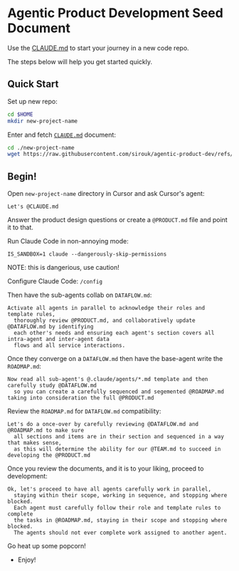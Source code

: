 # Agentic Product Development Seed Document

Use the [CLAUDE.md](/CLAUDE.md) to start your journey in a new code repo.

The steps below will help you get started quickly.


## Quick Start

Set up new repo:
```bash
cd $HOME
mkdir new-project-name
```

Enter and fetch [`CLAUDE.md`](/CLAUDE.md) document:
```bash
cd ./new-project-name
wget https://raw.githubusercontent.com/sirouk/agentic-product-dev/refs/heads/main/CLAUDE.md -O CLAUDE.md
```

## Begin!

Open `new-project-name` directory in Cursor and ask Cursor's agent:
```
Let's @CLAUDE.md
```
Answer the product design questions or create a `@PRODUCT.md` file and point it to that.

Run Claude Code in non-annoying mode:
```
IS_SANDBOX=1 claude --dangerously-skip-permissions
```
NOTE: this is dangerious, use caution!

Configure Claude Code:
```/config```

Then have the sub-agents collab on `DATAFLOW.md`:
```
Activate all agents in parallel to acknowledge their roles and template rules,
  thoroughly review @PRODUCT.md, and collaboratively update @DATAFLOW.md by identifying
  each other's needs and ensuring each agent's section covers all intra-agent and inter-agent data
  flows and all service interactions.
```

Once they converge on a `DATAFLOW.md` then have the base-agent write the `ROADMAP.md`:
```
Now read all sub-agent's @.claude/agents/*.md template and then carefully study @DATAFLOW.md
  so you can create a carefully sequenced and segemented @ROADMAP.md taking into consideration the full @PRODUCT.md
```

Review the `ROADMAP.md` for `DATAFLOW.md` compatibility:
```
Let's do a once-over by carefully reviewing @DATAFLOW.md and @ROADMAP.md to make sure
  all sections and items are in their section and sequenced in a way that makes sense,
  as this will determine the ability for our @TEAM.md to succeed in developing the @PRODUCT.md
```

Once you review the documents, and it is to your liking, proceed to development:
```
Ok, let's proceed to have all agents carefully work in parallel,
  staying within their scope, working in sequence, and stopping where blocked.
  Each agent must carefully follow their role and template rules to complete
  the tasks in @ROADMAP.md, staying in their scope and stopping where blocked.
  The agents should not ever complete work assigned to another agent.
```

Go heat up some popcorn!
- Enjoy!
